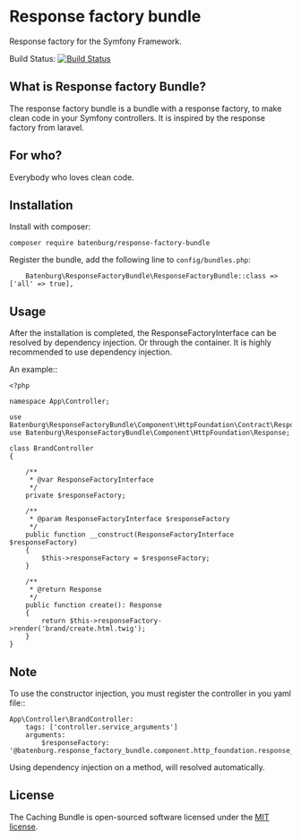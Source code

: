 # Response factory bundle

Response factory for the Symfony Framework.

Build Status: [![Build Status](https://travis-ci.org/batenburg/response-factroy-bundle.svg?branch=master)](https://travis-ci.org/batenburg/response-factroy-bundle.svg?branch=master)

## What is Response factory Bundle?

The response factory bundle is a bundle with a response factory, to make clean code in your Symfony controllers.
It is inspired by the response factory from laravel.

## For who?

Everybody who loves clean code.

## Installation

Install with composer:
```
composer require batenburg/response-factory-bundle
```

Register the bundle, add the following line to `config/bundles.php`:
```
    Batenburg\ResponseFactoryBundle\ResponseFactoryBundle::class => ['all' => true],
```

## Usage

After the installation is completed, the ResponseFactoryInterface can be resolved by dependency injection.
Or through the container. It is highly recommended to use dependency injection.

An example::

    <?php
    
    namespace App\Controller;
    
    use Batenburg\ResponseFactoryBundle\Component\HttpFoundation\Contract\ResponseFactoryInterface;
    use Batenburg\ResponseFactoryBundle\Component\HttpFoundation\Response;
    
    class BrandController
    {
    
        /**
         * @var ResponseFactoryInterface
         */
        private $responseFactory;
    
        /**
         * @param ResponseFactoryInterface $responseFactory
         */
        public function __construct(ResponseFactoryInterface $responseFactory)
        {
            $this->responseFactory = $responseFactory;
        }
    
        /**
         * @return Response
         */
        public function create(): Response
        {
            return $this->responseFactory->render('brand/create.html.twig');
        }
    }

## Note
To use the constructor injection, you must register the controller in you yaml file::
    
    App\Controller\BrandController:
        tags: ['controller.service_arguments']
        arguments:
            $responseFactory: '@batenburg.response_factory_bundle.component.http_foundation.response_factory'

Using dependency injection on a method, will resolved automatically.
## License

The Caching Bundle is open-sourced software licensed under the [MIT license](LICENSE.md).
